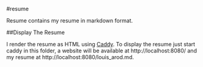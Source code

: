 #resume

Resume contains my resume in markdown format.

##Display The Resume

I render the resume as HTML using [Caddy](https://caddyserver.com).
To display the resume just start caddy in this folder, a website 
will be available at http://localhost:8080/ and my resume at 
http://localhost:8080/louis_arod.md.
